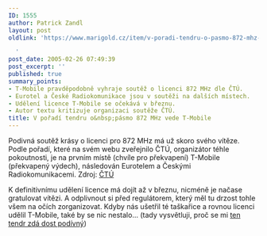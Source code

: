```yaml
---
ID: 1555
author: Patrick Zandl
layout: post
oldlink: 'https://www.marigold.cz/item/v-poradi-tendru-o-pasmo-872-mhz-vede-t-mobile

  '
post_date: 2005-02-26 07:49:39
post_excerpt: ''
published: true
summary_points:
- T-Mobile pravděpodobně vyhraje soutěž o licenci 872 MHz dle ČTÚ.
- Eurotel a České Radiokomunikace jsou v soutěži na dalších místech.
- Udělení licence T-Mobile se očekává v březnu.
- Autor textu kritizuje organizaci soutěže ČTÚ.
title: V pořadí tendru o&nbsp;pásmo 872 MHz vede T-Mobile
---
```


<p>Podivná soutěž krásy o licenci pro 872 MHz má už skoro svého vítěze. Podle pořadí, které na svém webu zveřejnilo ČTÚ, organizátor téhle pokoutnosti, je na prvním místě (chvíle pro překvapení) T-Mobile (překvapený výdech), následován Eurotelem a Českými Radiokomunikacemi. 
Zdroj: <a href=""http://www.ctu.cz/art.php?iSearch=&amp;iArt=498">ČTÚ</a></p>

<p>K definitivnímu udělení licence má dojít až v březnu, nicméně je načase gratulovat vítězi. A odplivnout si před regulátorem, který měl tu drzost tohle všem na očích zorganizovat. Kdyby nás ušetřil té taškařice a rovnou licenci udělil T-Mobile, také by se nic nestalo... (tady vysvětluji, proč se mi <a href="http://mobil.idnes.cz/mob_operatori.asp?r=mob_operatori&amp;c=A050116_200202_mob_operatori_zan">ten tendr zdá dost podívný</a>)
</p>